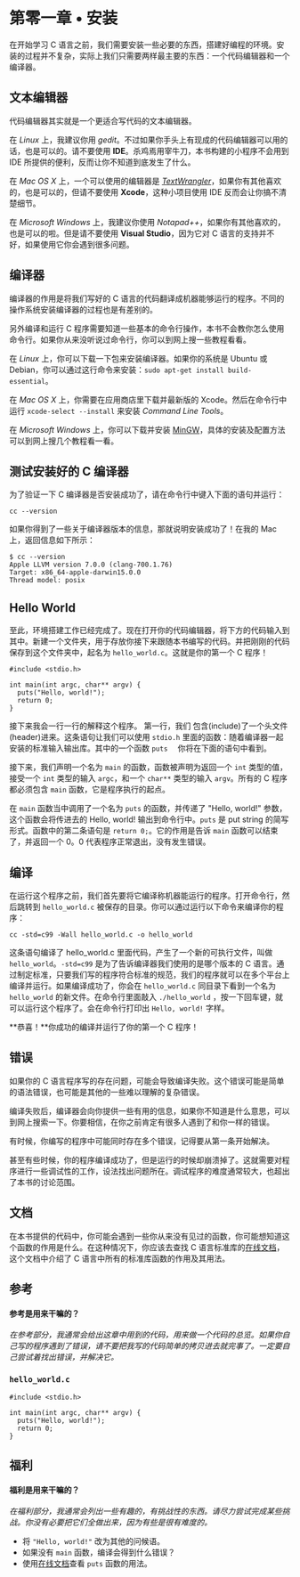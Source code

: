 # 第零一章 • 安装

在开始学习 C 语言之前，我们需要安装一些必要的东西，搭建好编程的环境。安装的过程并不复杂，实际上我们只需要两样最主要的东西：一个代码编辑器和一个编译器。

## 文本编辑器

代码编辑器其实就是一个更适合写代码的文本编辑器。

在 *Linux* 上，我建议你用 *gedit*。不过如果你手头上有现成的代码编辑器可以用的话，也是可以的。请不要使用  **IDE**。杀鸡焉用宰牛刀，本书构建的小程序不会用到 IDE 所提供的便利，反而让你不知道到底发生了什么。

在 *Mac OS X* 上，一个可以使用的编辑器是 [*TextWrangler*](http://www.barebones.com/products/textwrangler/)，如果你有其他喜欢的，也是可以的，但请不要使用 **Xcode**，这种小项目使用 IDE 反而会让你搞不清楚细节。

在 *Microsoft Windows* 上，我建议你使用 *Notapad++*，如果你有其他喜欢的，也是可以的啦。但是请不要使用 **Visual Studio**，因为它对 C 语言的支持并不好，如果使用它你会遇到很多问题。

## 编译器

编译器的作用是将我们写好的 C 语言的代码翻译成机器能够运行的程序。不同的操作系统安装编译器的过程也是有差别的。

另外编译和运行 C 程序需要知道一些基本的命令行操作，本书不会教你怎么使用命令行。如果你从来没听说过命令行，你可以到网上搜一些教程看看。

在 *Linux* 上，你可以下载一下包来安装编译器。如果你的系统是 Ubuntu 或 Debian，你可以通过这行命令来安装：`sudo apt-get install build-essential`。

在 *Mac OS X* 上，你需要在应用商店里下载并最新版的 Xcode。然后在命令行中运行 `xcode-select --install` 来安装 *Command Line Tools*。

在 *Microsoft Windows* 上，你可以下载并安装 [MinGW](http://www.mingw.org/)，具体的安装及配置方法可以到网上搜几个教程看一看。

## 测试安装好的 C 编译器

为了验证一下 C 编译器是否安装成功了，请在命令行中键入下面的语句并运行：

    cc --version

如果你得到了一些关于编译器版本的信息，那就说明安装成功了！在我的 Mac 上，返回信息如下所示：

    $ cc --version
    Apple LLVM version 7.0.0 (clang-700.1.76)
    Target: x86_64-apple-darwin15.0.0
    Thread model: posix

## Hello World

至此，环境搭建工作已经完成了。现在打开你的代码编辑器，将下方的代码输入到其中。新建一个文件夹，用于存放你接下来跟随本书编写的代码。并把刚刚的代码保存到这个文件夹中，起名为 `hello_world.c`。这就是你的第一个 C 程序！

    #include <stdio.h>

    int main(int argc, char** argv) {
      puts("Hello, world!");
      return 0;
    }

接下来我会一行一行的解释这个程序。
第一行，我们 包含(include)了一个头文件(header)进来。这条语句让我们可以使用 `stdio.h` 里面的函数：随着编译器一起安装的标准输入输出库。其中的一个函数 `puts  ` 你将在下面的语句中看到。

接下来，我们声明一个名为 `main` 的函数，函数被声明为返回一个 `int` 类型的值，接受一个 `int` 类型的输入 `argc`，和一个 `char**` 类型的输入 `argv`。所有的 C 程序都必须包含 `main` 函数，它是程序执行的起点。

在 `main` 函数当中调用了一个名为 `puts` 的函数，并传递了 "Hello, world!" 参数，这个函数会将传进去的 Hello, world! 输出到命令行中。`puts` 是 put string 的简写形式。函数中的第二条语句是 `return 0;`。它的作用是告诉 `main` 函数可以结束了，并返回一个 0。0 代表程序正常退出，没有发生错误。

## 编译

在运行这个程序之前，我们首先要将它编译称机器能运行的程序。打开命令行，然后跳转到 `hello_world.c` 被保存的目录。你可以通过运行以下命令来编译你的程序：

    cc -std=c99 -Wall hello_world.c -o hello_world
    
这条语句编译了 hello_world.c 里面代码，产生了一个新的可执行文件，叫做 `hello_world`。`-std=c99` 是为了告诉编译器我们使用的是哪个版本的 C 语言。通过制定标准，只要我们写的程序符合标准的规范，我们的程序就可以在多个平台上编译并运行。如果编译成功了，你会在 `hello_world.c` 同目录下看到一个名为 `hello_world` 的新文件。在命令行里面敲入 `./hello_world` ，按一下回车键，就可以运行这个程序了。会在命令行打印出 `Hello, world!` 字样。

**恭喜！**你成功的编译并运行了你的第一个 C 程序！

## 错误

如果你的 C 语言程序写的存在问题，可能会导致编译失败。这个错误可能是简单的语法错误，也可能是其他的一些难以理解的复杂错误。

编译失败后，编译器会向你提供一些有用的信息，如果你不知道是什么意思，可以到网上搜索一下。你要相信，在你之前肯定有很多人遇到了和你一样的错误。

有时候，你编写的程序中可能同时存在多个错误，记得要从第一条开始解决。

甚至有些时候，你的程序编译成功了，但是运行的时候却崩溃掉了。这就需要对程序进行一些调试性的工作，设法找出问题所在。调试程序的难度通常较大，也超出了本书的讨论范围。

## 文档

在本书提供的代码中，你可能会遇到一些你从来没有见过的函数，你可能想知道这个函数的作用是什么。在这种情况下，你应该去查找 C 语言标准库的[在线文档](http://en.cppreference.com/w/c)，这个文档中介绍了 C 语言中所有的标准库函数的作用及其用法。

## 参考

#### 参考是用来干嘛的？

*在参考部分，我通常会给出这章中用到的代码，用来做一个代码的总览。如果你自己写的程序遇到了错误，请不要把我写的代码简单的拷贝进去就完事了。一定要自己尝试着找出错误，并解决它。*

### `hello_world.c`

    #include <stdio.h>

    int main(int argc, char** argv) {
      puts("Hello, world!");
      return 0;
    }

## 福利

#### 福利是用来干嘛的？

*在福利部分，我通常会列出一些有趣的，有挑战性的东西。请尽力尝试完成某些挑战。你没有必要把它们全做出来，因为有些是很有难度的。*

* 将 `"Hello, world!"` 改为其他的问候语。
* 如果没有 `main` 函数，编译会得到什么错误？
* 使用[在线文档](http://en.cppreference.com/w/c)查看 `puts` 函数的用法。